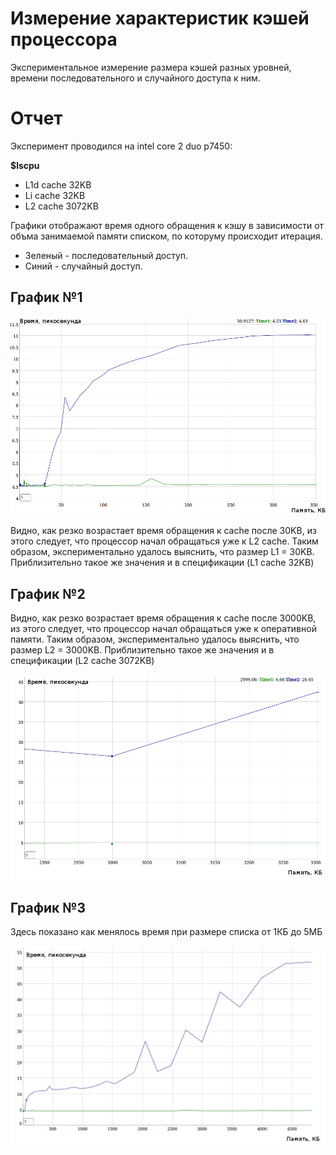 # Измерение характеристик кэшей процессора

Экспериментальное измерение размера кэшей разных уровней, времени последовательного и случайного доступа к ним.

# Отчет

Эксперимент проводился на intel core 2 duo p7450:

**$lscpu**
* L1d cache 32KB
* Li cache 32KB
* L2 cache 3072KB

Графики отображают время одного обращения к кэшу в зависимости от объма занимаемой памяти списком, по которуму происходит итерация.
* Зеленый - последовательный доступ.
* Синий - случайный доступ.

## График №1

![Alt text](https://github.com/streambuf/cache_latency/blob/master/screenshots/1.png "")

Видно, как резко возрастает время обращения к cache после 30KB, из этого следует, что процессор начал обращаться уже к L2 cache.
Таким образом, экспериментально удалось выяснить, что размер L1 = 30KB. Приблизительно такое же значения и в спецификации (L1 cache 32KB)

## График №2

Видно, как резко возрастает время обращения к cache после 3000KB, из этого следует, что процессор начал обращаться уже к оперативной памяти.
Таким образом, экспериментально удалось выяснить, что размер L2 = 3000KB. Приблизительно такое же значения и в спецификации (L2 cache 3072KB)

![Alt text](https://github.com/streambuf/cache_latency/blob/master/screenshots/2.png "")

## График №3

Здесь показано как менялось время при размере списка от 1КБ до 5МБ

![Alt text](https://github.com/streambuf/cache_latency/blob/master/screenshots/3.png "")
